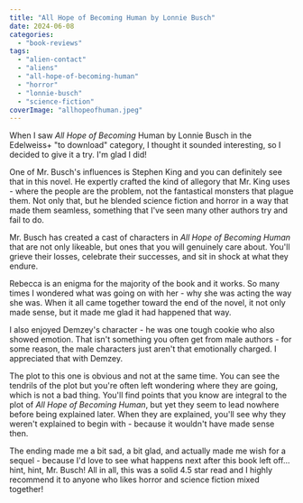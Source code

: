 ```yaml
---
title: "All Hope of Becoming Human by Lonnie Busch"
date: 2024-06-08
categories: 
  - "book-reviews"
tags: 
  - "alien-contact"
  - "aliens"
  - "all-hope-of-becoming-human"
  - "horror"
  - "lonnie-busch"
  - "science-fiction"
coverImage: "allhopeofhuman.jpeg"
---
```


When I saw _All Hope of Becoming_ Human by Lonnie Busch in the Edelweiss+ "to download" category, I thought it sounded interesting, so I decided to give it a try. I'm glad I did!

One of Mr. Busch's influences is Stephen King and you can definitely see that in this novel. He expertly crafted the kind of allegory that Mr. King uses - where the people are the problem, not the fantastical monsters that plague them. Not only that, but he blended science fiction and horror in a way that made them seamless, something that I've seen many other authors try and fail to do.

Mr. Busch has created a cast of characters in _All Hope of Becoming Human_ that are not only likeable, but ones that you will genuinely care about. You'll grieve their losses, celebrate their successes, and sit in shock at what they endure.

Rebecca is an enigma for the majority of the book and it works. So many times I wondered what was going on with her - why she was acting the way she was. When it all came together toward the end of the novel, it not only made sense, but it made me glad it had happened that way.

I also enjoyed Demzey's character - he was one tough cookie who also showed emotion. That isn't something you often get from male authors - for some reason, the male characters just aren't that emotionally charged. I appreciated that with Demzey.

The plot to this one is obvious and not at the same time. You can see the tendrils of the plot but you're often left wondering where they are going, which is not a bad thing. You'll find points that you know are integral to the plot of _All Hope of Becoming Human_, but yet they seem to lead nowhere before being explained later. When they are explained, you'll see why they weren't explained to begin with - because it wouldn't have made sense then.

The ending made me a bit sad, a bit glad, and actually made me wish for a sequel - because I'd love to see what happens next after this book left off... hint, hint, Mr. Busch! All in all, this was a solid 4.5 star read and I highly recommend it to anyone who likes horror and science fiction mixed together!
